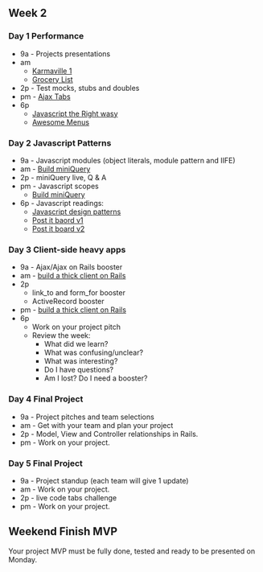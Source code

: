 ## Week 2

### Day 1 Performance
- 9a - Projects presentations
- am
  - [Karmaville 1](../../../../karma-ville-1-too-slow-challenge)
  - [Grocery List](../../../../behavior-drill-grocery-list-challenge)
- 2p - Test mocks, stubs and doubles
- pm - [Ajax Tabs](../../../../ajax-tabs-challenge)
- 6p
  - [Javascript the Right wasy](http://jstherightway.org/)
  - [Awesome Menus](../../../../awesome-menus-challenge)

### Day 2 Javascript Patterns

- 9a - Javascript modules (object literals, module pattern and IIFE)
- am - [Build miniQuery](../../../../miniQuery-challenge)
- 2p - miniQuery live, Q & A
- pm - Javascript scopes
  - [Build miniQuery](../../../../miniQuery-challenge)
- 6p - Javascript readings:
  - [Javascript design patterns](http://addyosmani.com/resources/essentialjsdesignpatterns/book/)
  - [Post it baord v1](https://socrates.devbootcamp.com/challenges/332)
  - [Post it board v2](https://socrates.devbootcamp.com/challenges/333)

### Day 3 Client-side heavy apps

- 9a - Ajax/Ajax on Rails booster
- am - [build a thick client on Rails](../../../../build-a-thick-client-on-rails-challenge)
- 2p
   - link_to and form_for booster
   - ActiveRecord booster
- pm - [build a thick client on Rails](../../../../build-a-thick-client-on-rails-challenge)
- 6p
  - Work on your project pitch
  - Review the week:
    - What did we learn?
    - What was confusing/unclear?
    - What was interesting?
    - Do I have questions?
    - Am I lost? Do I need a booster?

### Day 4 Final Project

- 9a - Project pitches and team selections
- am - Get with your team and plan your project
- 2p - Model, View and Controller relationships in Rails.
- pm - Work on your project.

### Day 5 Final Project

- 9a - Project standup (each team will give 1 update)
- am - Work on your project.
- 2p - live code tabs challenge
- pm - Work on your project.


## Weekend Finish MVP
Your project MVP must be fully done, tested and ready to be presented on Monday.
